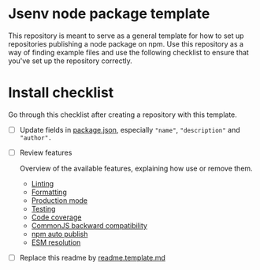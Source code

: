 <!-- https://github.com/orbitdb/repo-template -->

# Jsenv node package template

This repository is meant to serve as a general template for how to set up repositories publishing a node package on npm. Use this repository as a way of finding example files and use the following checklist to ensure that you've set up the repository correctly.

# Install checklist

Go through this checklist after creating a repository with this template.

- [ ] Update fields in [package.json](./package.json), especially `"name"`, `"description"` and `"author".`

- [ ] Review features

  Overview of the available features, explaining how use or remove them.

  - [Linting](./docs/linting/linting.md)
  - [Formatting](./docs/formatting/formatting.md)
  - [Production mode](./docs/production_mode/production_mode.md)
  - [Testing](./docs/testing/testing.md)
  - [Code coverage](./docs/coverage/coverage.md)
  - [CommonJS backward compatibility](./docs/commonjs_compat/commonjs_compat.md)
  - [npm auto publish](./docs/auto_publish/auto_publish.md)
  - [ESM resolution](./docs/esm_resolution/esm_resolution.md)

- [ ] Replace this readme by [readme.template.md](./readme.template.md)
